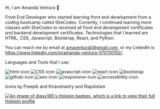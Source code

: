    Hi, I am Amanda Ventura 🌺
 
 Front End Developer who started learning front end development from a coding bootcamp called SheCodes.
 Currently, I continued learning more classes with SheCodes to received all front end development certificates and backend development certificates. 
 Technologies that I learned are HTML, CSS, Javascript, Bootstrap, React, and Python. 
 
You can reach me by email at amaventura0@gmail.com, or
my LinkedIn is https://www.linkedin.com/in/amanda-ventura-070130152/.

Languages and Tools that I use:

![html-icon](https://user-images.githubusercontent.com/74805696/181994998-d7fb0965-fb14-4c0f-a7c5-4181585d0af6.png)
![CSS-icon](https://user-images.githubusercontent.com/74805696/181995008-ee73f9f7-d479-4ef8-82bc-d167851cbc7a.png)
![javascript-icon](https://user-images.githubusercontent.com/74805696/181995013-5f6e1a7c-2dff-4b20-80e3-e16522f7233d.png)
![react-icon](https://user-images.githubusercontent.com/74805696/181995786-dbd30ab9-325e-412d-b5f1-41b2f9a415cb.png)
![bootstrap](https://user-images.githubusercontent.com/74805696/181996468-97e43133-51d0-4e2a-b2eb-5bc1f47ea2e4.png)
![github-icon](https://user-images.githubusercontent.com/74805696/181996475-7fb05253-b5df-43c4-a0bf-61f716c55447.png)
![seo-icon](https://user-images.githubusercontent.com/74805696/181996427-b9a82621-58d7-4fb0-a401-4bdcd426ee0d.png)
![responsive-icon](https://user-images.githubusercontent.com/74805696/181996442-71d773ce-3869-4e1f-8915-2815cde26430.png)
![accessibility-icon](https://user-images.githubusercontent.com/74805696/181996498-954538e0-9c7f-495d-840a-5b3012f287bf.png)

Icons by Freepik and Kiranshastry and Riajulislam

[![An image of @asv185's Holopin badges, which is a link to view their full Holopin profile](https://holopin.me/asv185)](https://holopin.io/@asv185)
<!---
ASV185/ASV185 is a ✨ special ✨ repository because its `README.md` (this file) appears on your GitHub profile.
You can click the Preview link to take a look at your changes.
--->
